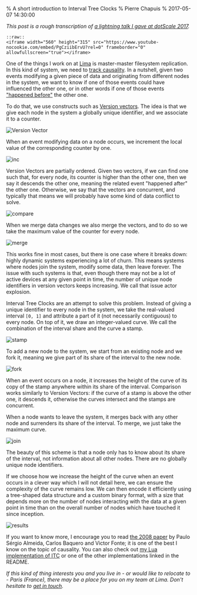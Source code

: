 % A short introduction to Interval Tree Clocks
% Pierre Chapuis
% 2017-05-07 14:30:00

<!--@
  description = [[
    A short introduction to Interval Tree Clocks, a causality tracking
    mechanism, based on a lightening talk I gave at dotScale 2017.
  ]]
  updated = "2017-09-07 21:15:00"
-->

*This post is a rough transcription of [a lightning talk I gave at dotScale
2017](http://files.catwell.info/presentations/2017-04-dotscale-itc/).*

    ::raw::
    <iframe width="560" height="315" src="https://www.youtube-nocookie.com/embed/PgCziibErvU?rel=0" frameborder="0" allowfullscreen="true"></iframe>

One of the things I work on at [Lima](https://meetlima.com) is master-master
filesystem replication. In this kind of system, we need to
[track causality](http://queue.acm.org/detail.cfm?id=2917756). In a nutshell,
given two events modifying a given piece of data and originating from different
nodes in the system, we want to know if one of those events could have
influenced the other one, or in other words if one of those events
["happened before"](https://en.wikipedia.org/wiki/Happened-before) the other
one.

To do that, we use constructs such as
[Version vectors](https://en.wikipedia.org/wiki/Version_vector). The idea is
that we give each node in the system a globally unique identifier, and we
associate it to a counter.

![Version Vector](img/itc-vv.png)

When an event modifying data on a node occurs,
we increment the local value of the corresponding counter by one.

![inc](img/itc-vv-inc.png)

Version Vectors are partially ordered. Given two vectors, if we can find one
such that, for every node, its counter is higher than the other one, then
we say it descends the other one, meaning the related event "happened after"
the other one. Otherwise, we say that the vectors are concurrent, and typically
that means we will probably have some kind of data conflict to solve.

![compare](img/itc-vv-cmp.png)

When we merge data changes we also merge the vectors, and to do so we take
the maximum value of the counter for every node.

![merge](img/itc-vv-merge.png)

This works fine in most cases, but there is one case where it breaks down:
highly dynamic systems experiencing a lot of churn. This means systems where
nodes join the system, modify some data, then leave forever. The issue with
such systems is that, even though there may not be a lot of active devices at
any given point in time, the number of unique node identifiers in version
vectors keeps increasing. We call that issue actor explosion.

Interval Tree Clocks are an attempt to solve this problem. Instead of
giving a unique identifier to every node in the system, we take the
real-valued interval `[0, 1]` and attribute a part of it (not necessarily
contiguous) to every node. On top of it, we draw an integer-valued curve.
We call the combination of the interval share and the curve a stamp.

![stamp](img/itc-stamp.png)

To add a new node to the system, we start from an existing node and we fork it,
meaning we give part of its share of the interval to the new node.

![fork](img/itc-fork.png)

When an event occurs on a node, it increases the height of the curve of its
copy of the stamp anywhere within its share of the interval. Comparison works
similarly to Version Vectors: if the curve of a stamp is above the other one,
it descends it, otherwise the curves intersect and the stamps are concurrent.

When a node wants to leave the system, it merges back with any other node and
surrenders its share of the interval. To merge, we just take the maximum
curve.

![join](img/itc-join.png)

The beauty of this scheme is that a node only has to know about its share of
the interval, not information about all other nodes. There are no globally
unique node identifiers.

If we choose how we increase the height of the curve when an event occurs in a
clever way which I will not detail here, we can ensure the complexity of the
curve remains low. We can then encode it efficiently using a tree-shaped data
structure and a custom binary format, with a size that depends more on the
number of nodes interacting with the data at a given point in time than
on the overall number of nodes which have touched it since inception.

![results](img/itc-results.png)

If you want to know more, I encourage you to read
[the 2008 paper](http://haslab.uminho.pt/cbm/files/itc.pdf) by Paulo Sérgio
Almeida, Carlos Baquero and Victor Fonte; it is one of the best I know on the
topic of causality. You can also check out [my Lua implementation of
ITC](https://github.com/catwell/itc.lua) or one of the other implementations
linked in the README.

*If this kind of thing interests you and you live in - or would like to
relocate to - Paris (France), there may be a place for you on my team at Lima.
Don't hesitate to [get in touch](https://catwell.info).*
